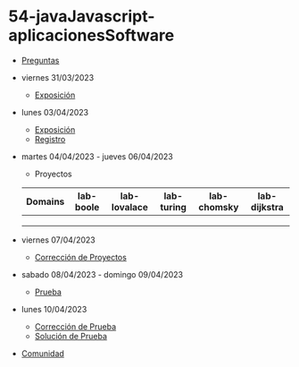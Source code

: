 # 54-javaJavascript-aplicacionesSoftware

- [Preguntas](https://escuela.it/master-programacion-diseno-software)
- viernes 31/03/2023
  - [Exposición](https://escuela.it/master-programacion-diseno-software)
- lunes 03/04/2023
  - [Exposición](https://escuela.it/master-programacion-diseno-software)
  - [Registro](https://forms.gle/PN48QojEGbd9FgrS6)
- martes 04/04/2023 - jueves 06/04/2023
  - Proyectos
  
  |Domains|lab-boole|lab-lovalace|lab-turing|lab-chomsky|lab-dijkstra|
  |-------|---------|------------|----------|-----------|--------------|
  |       |         |            |          |           |              |
  |       |         |            |          |           |              |
  |       |         |            |          |           |              |
- viernes 07/04/2023
  - [Corrección de Proyectos](https://escuela.it/master-programacion-diseno-software)
- sabado 08/04/2023 - domingo 09/04/2023
  - [Prueba](https://forms.gle/5jew7NDb2ne58UVJ6)
- lunes 10/04/2023
  - [Corrección de Prueba](https://escuela.it/master-programacion-diseno-software)
  - [Solución de Prueba](https://docs.google.com/spreadsheets/d/16IyYLynyiOQ3jklM9qJOpJjAULQ3FNgf9oT3h3mRn2s/edit?usp=sharing)
- [Comunidad](https://app.slack.com/client/T02S3KYD464/C02U98AK74Z)

